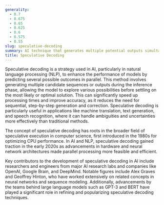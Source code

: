 ```yaml
---
generality:
  - 0.7
  - 0.675
  - 0.65
  - 0.625
  - 0.6
  - 0.575
  - 0.55
slug: speculative-decoding
summary: AI technique that generates multiple potential outputs simultaneously to improve efficiency and accuracy in tasks like language modeling and neural network inference.
title: Speculative Decoding
---
```


Speculative decoding is a strategy used in AI, particularly in natural language processing (NLP), to enhance the performance of models by predicting several possible outcomes in parallel. This method involves generating multiple candidate sequences or outputs during the inference phase, allowing the model to explore various possibilities before settling on the most likely or optimal solution. This can significantly speed up processing times and improve accuracy, as it reduces the need for sequential, step-by-step generation and correction. Speculative decoding is particularly useful in applications like machine translation, text generation, and speech recognition, where it can handle ambiguities and uncertainties more effectively than traditional methods.

The concept of speculative decoding has roots in the broader field of speculative execution in computer science, first introduced in the 1980s for optimizing CPU performance. In AI and NLP, speculative decoding gained traction in the early 2020s as advancements in hardware and neural network architectures made parallel processing more feasible and efficient.

Key contributors to the development of speculative decoding in AI include researchers and engineers from major AI research labs and companies like OpenAI, Google Brain, and DeepMind. Notable figures include Alex Graves and Geoffrey Hinton, who have worked extensively on related concepts in neural networks and sequence modeling. Additionally, advancements by the teams behind large language models such as GPT-3 and BERT have played a significant role in refining and popularizing speculative decoding techniques.
